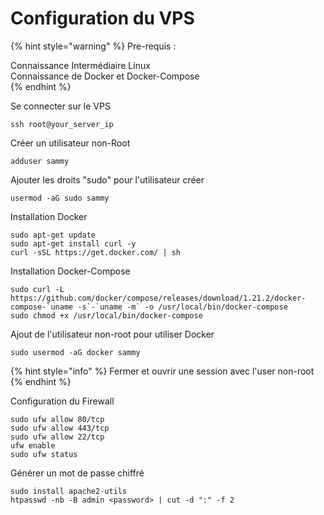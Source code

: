 # Configuration du VPS

{% hint style="warning" %}
Pre-requis : 

Connaissance Intermédiaire Linux   
Connaissance de Docker et Docker-Compose  
{% endhint %}

Se connecter sur le VPS

```text
ssh root@your_server_ip
```

Créer un utilisateur non-Root

```text
adduser sammy
```

Ajouter les droits "sudo" pour l'utilisateur créer

```text
usermod -aG sudo sammy
```

Installation Docker

```text
sudo apt-get update
sudo apt-get install curl -y
curl -sSL https://get.docker.com/ | sh
```

Installation Docker-Compose

```text
sudo curl -L https://github.com/docker/compose/releases/download/1.21.2/docker-compose-`uname -s`-`uname -m` -o /usr/local/bin/docker-compose
sudo chmod +x /usr/local/bin/docker-compose
```

Ajout de l'utilisateur non-root pour utiliser Docker

```text
sudo usermod -aG docker sammy
```

{% hint style="info" %}
Fermer et ouvrir une session avec l'user non-root
{% endhint %}

Configuration du Firewall

```text
sudo ufw allow 80/tcp
sudo ufw allow 443/tcp
sudo ufw allow 22/tcp
ufw enable
sudo ufw status
```

Générer un mot de passe chiffré

```text
sudo install apache2-utils
htpasswd -nb -B admin <password> | cut -d ":" -f 2
```

